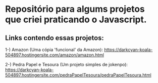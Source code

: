 # Repositório para algums projetos que criei praticando o Javascript. 
## Links contendo essas projetos:

1-) Amazon (Uma cópia 'funcional' da Amazon): https://darkcyan-koala-504897.hostingersite.com/amazon/amazon.html

2-) Pedra Papel e Tesoura (Um projeto simples de jokenpo): https://darkcyan-koala-504897.hostingersite.com/pedraPapelTesoura/pedraPapelTesoura.html
